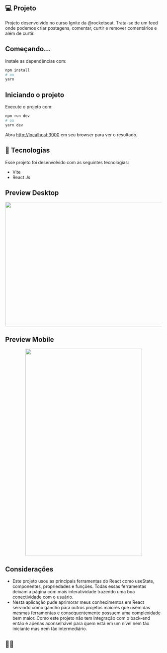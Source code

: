 ## 💻 Projeto

Projeto desenvolvido no curso Ignite da @rocketseat. Trata-se de um feed onde podemos criar postagens, comentar, curtir e remover comentários e além de curtir.

## Começando...

Instale as dependências com:

```bash
npm install
# ou
yarn 
```

## Iniciando o projeto

Execute o projeto com:

```bash
npm run dev
# ou
yarn dev
```

Abra [http://localhost:3000](http://localhost:3000) em seu browser para ver o resultado.

## 🚀 Tecnologias

Esse projeto foi desenvolvido com as seguintes tecnologias:

- Vite
- React Js

## Preview Desktop 

<div align="center">
  <img src="https://github.com/robsu17/ignite-feed/assets/105562688/79e6306a-589c-4248-b2b7-4a32d0251290" height="400px" width="800px" />
</div>

## Preview Mobile 

<div align="center">
  <img src="https://github.com/robsu17/ignite-feed/assets/105562688/84914dae-25cf-46a6-9cff-dd29e22637c5" height="667px" width="375px" />
</div>

## Considerações

- Este projeto usou as principais ferramentas do React como useState, componentes, propriedades e funções. Todas essas ferramentas deixam a página com mais interatividade trazendo uma boa conectividade com o usuário. 
- Nesta aplicação pude aprimorar meus conhecimentos em React servindo como gancho para outros projetos maiores que usem das mesmas ferramentas e consequentemente possuem uma complexidade bem maior. Como este projeto não tem integração com o back-end então é apenas aconselhável para quem está em um nivel nem tão iniciante mas nem tão intermediário.

## 🚀🚀



